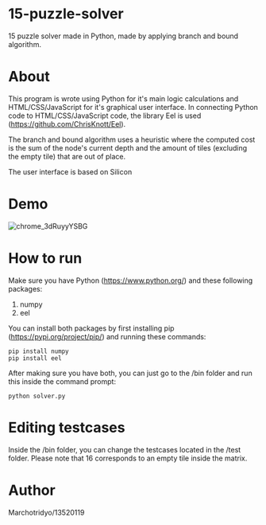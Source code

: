 # 15-puzzle-solver
15 puzzle solver made in Python, made by applying branch and bound algorithm.

# About
This program is wrote using Python for it's main logic calculations and HTML/CSS/JavaScript for it's graphical user interface. In connecting Python code to HTML/CSS/JavaScript code, the library Eel is used (https://github.com/ChrisKnott/Eel). 

The branch and bound algorithm uses a heuristic where the computed cost is the sum of the node's current depth and the amount of tiles (excluding the empty tile) that are out of place.

The user interface is based on Silicon 

# Demo
![chrome_3dRuyyYSBG](https://user-images.githubusercontent.com/29671825/161415316-a39089aa-b165-47d4-8a9f-c8e88ebf36ca.gif)

# How to run
Make sure you have Python (https://www.python.org/) and these following packages:
1. numpy
2. eel

You can install both packages by first installing pip (https://pypi.org/project/pip/) and running these commands:
```
pip install numpy
pip install eel
```

After making sure you have both, you can just go to the /bin folder and run this inside the command prompt:
```
python solver.py
```

# Editing testcases
Inside the /bin folder, you can change the testcases located in the /test folder. Please note that 16 corresponds to an empty tile inside the matrix.

# Author
Marchotridyo/13520119
